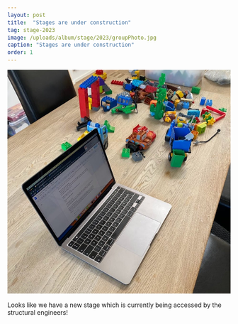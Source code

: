 ```yaml
---
layout: post
title:  "Stages are under construction"
tag: stage-2023
image: /uploads/album/stage/2023/groupPhoto.jpg
caption: "Stages are under construction"
order: 1
---
```


![](/uploads/album/stage/2023/secondStage.jpeg)

Looks like we have a new stage which is currently being accessed by the structural engineers! 

